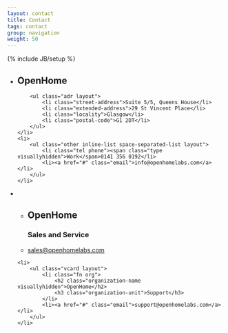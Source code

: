 ```yaml
---
layout: contact
title: Contact
tags: contact
group: navigation
weight: 50
---
```

{% include JB/setup %}


<ul class="vcard layout">
    <li class="layout bd-centered-copy">
        <h2 class="fn org">OpenHome</h2>

        <ul class="adr layout">
            <li class="street-address">Suite 5/5, Queens House</li>
            <li class="extended-address">29 St Vincent Place</li>
            <li class="locality">Glasgow</li>
            <li class="postal-code">G1 2DT</li>
        </ul>
    </li>
    <li>
        <ul class="other inline-list space-separated-list layout">
            <li class="tel phone"><span class="type visuallyhidden">Work</span>0141 356 0192</li>
            <li><a href="#" class="email">info@openhomelabs.com</a></li>
        </ul>
    </li>
</ul>


<ul class="two-col-list layout">
    <li>
        <ul class="vcard layout">
            <li class="fn org">
                <h2 class="organization-name visuallyhidden">OpenHome</h2>
                <h3 class="organization-unit">Sales and Service</h3>
            </li>
            <li><a href="#" class="email">sales@openhomelabs.com</a></li>
        </ul>
    </li>

    <li>
        <ul class="vcard layout">
            <li class="fn org">
                <h2 class="organization-name visuallyhidden">OpenHome</h2>
                <h3 class="organization-unit">Support</h3>
            </li>
            <li><a href="#" class="email">support@openhomelabs.com</a></li>
        </ul>
    </li>
</ul>
